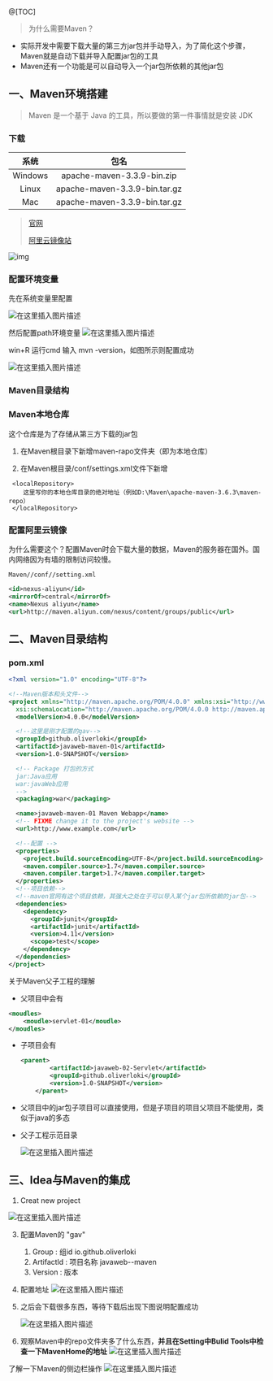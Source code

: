 @[TOC]



> 为什么需要Maven？

+ 实际开发中需要下载大量的第三方jar包并手动导入，为了简化这个步骤，Maven就是自动下载并导入配置jar包的工具
+ Maven还有一个功能是可以自动导入一个jar包所依赖的其他jar包

## 一、Maven环境搭建

> Maven 是一个基于 Java 的工具，所以要做的第一件事情就是安装 JDK

### 下载

|  系统   |             包名              |
| :-----: | :---------------------------: |
| Windows |  apache-maven-3.3.9-bin.zip   |
|  Linux  | apache-maven-3.3.9-bin.tar.gz |
|   Mac   | apache-maven-3.3.9-bin.tar.gz |

> [官网](https://maven.apache.org/)
>
> [阿里云镜像站](https://developer.aliyun.com/mirror/maven)

![img](https://img-blog.csdnimg.cn/20190904194557366.png?x-oss-process=image/watermark,type_ZmFuZ3poZW5naGVpdGk,shadow_10,text_aHR0cHM6Ly9ibG9nLmNzZG4ubmV0L2E4MDU4MTQwNzc=,size_16,color_FFFFFF,t_70)



### 配置环境变量

 先在系统变量里配置

 ![在这里插入图片描述](https://img-blog.csdnimg.cn/20210408175140730.png#pic_center)


 然后配置path环境变量
![在这里插入图片描述](https://img-blog.csdnimg.cn/20210408175204148.png?x-oss-process=image/watermark,type_ZmFuZ3poZW5naGVpdGk,shadow_10,text_aHR0cHM6Ly9ibG9nLmNzZG4ubmV0L05pZ2h0X19icmVlemU=,size_16,color_FFFFFF,t_70#pic_center)

win+R 运行cmd 输入 mvn -version，如图所示则配置成功

![在这里插入图片描述](https://img-blog.csdnimg.cn/20190904194650409.png)

### Maven目录结构





### Maven本地仓库

这个仓库是为了存储从第三方下载的jar包

1. 在Maven根目录下新增maven-rapo文件夹（即为本地仓库）

2. 在Maven根目录/conf/settings.xml文件下新增
```
 <localRepository>
 	这里写你的本地仓库目录的绝对地址（例如D:\Maven\apache-maven-3.6.3\maven-repo）
 </localRepository>
```

### 配置阿里云镜像

为什么需要这个？配置Maven时会下载大量的数据，Maven的服务器在国外。国内网络因为有墙的限制访问较慢。

`Maven//conf//setting.xml`

```xml
<id>nexus-aliyun</id>
<mirrorOf>central</mirrorOf>
<name>Nexus aliyun</name>
<url>http://maven.aliyun.com/nexus/content/groups/public</url>
```



## 二、Maven目录结构

### pom.xml

```xml
<?xml version="1.0" encoding="UTF-8"?>

<!--Maven版本和头文件-->
<project xmlns="http://maven.apache.org/POM/4.0.0" xmlns:xsi="http://www.w3.org/2001/XMLSchema-instance"
  xsi:schemaLocation="http://maven.apache.org/POM/4.0.0 http://maven.apache.org/xsd/maven-4.0.0.xsd">
  <modelVersion>4.0.0</modelVersion>

  <!--这里是刚才配置的gav-->
  <groupId>github.oliverloki</groupId>
  <artifactId>javaweb-maven-01</artifactId>
  <version>1.0-SNAPSHOT</version>

  <!-- Package 打包的方式
  jar:Java应用
  war:javaWeb应用
  -->
  <packaging>war</packaging>

  <name>javaweb-maven-01 Maven Webapp</name>
  <!-- FIXME change it to the project's website -->
  <url>http://www.example.com</url>

  <!--配置 -->
  <properties>
    <project.build.sourceEncoding>UTF-8</project.build.sourceEncoding>
    <maven.compiler.source>1.7</maven.compiler.source>
    <maven.compiler.target>1.7</maven.compiler.target>
  </properties>
  <!--项目依赖-->
  <!--maven官网有这个项目依赖，其强大之处在于可以导入某个jar包所依赖的jar包-->
  <dependencies>
    <dependency>
      <groupId>junit</groupId>
      <artifactId>junit</artifactId>
      <version>4.11</version>
      <scope>test</scope>
    </dependency>
  </dependencies>
</project>
```





关于Maven父子工程的理解

+ 父项目中会有

```xml
<moudles>
	<moudle>servlet-01</moudle>
</moudles>
```

+ 子项目会有

  ```xml
  <parent>
          <artifactId>javaweb-02-Servlet</artifactId>
          <groupId>github.oliverloki</groupId>
          <version>1.0-SNAPSHOT</version>
      </parent>
  ```

+ 父项目中的jar包子项目可以直接使用，但是子项目的项目父项目不能使用，类似于java的多态

+ 父子工程示范目录

  ![在这里插入图片描述](https://img-blog.csdnimg.cn/20210408175525622.png?x-oss-process=image/watermark,type_ZmFuZ3poZW5naGVpdGk,shadow_10,text_aHR0cHM6Ly9ibG9nLmNzZG4ubmV0L05pZ2h0X19icmVlemU=,size_16,color_FFFFFF,t_70#pic_center)






## 三、Idea与Maven的集成

1. Creat new project


![在这里插入图片描述](https://img-blog.csdnimg.cn/20210408175245337.png?x-oss-process=image/watermark,type_ZmFuZ3poZW5naGVpdGk,shadow_10,text_aHR0cHM6Ly9ibG9nLmNzZG4ubmV0L05pZ2h0X19icmVlemU=,size_16,color_FFFFFF,t_70#pic_center)


3. 配置Maven的 "gav"

   1. Group   : 组id      io.github.oliverloki
   2. Artifactld : 项目名称    javaweb--maven
   3. Version : 版本

4. 配置地址
![在这里插入图片描述](https://img-blog.csdnimg.cn/20210408175326297.png#pic_center)


5. 之后会下载很多东西，等待下载后出现下图说明配置成功

    ![在这里插入图片描述](https://img-blog.csdnimg.cn/20210408175347728.png#pic_center)


6. 观察Maven中的repo文件夹多了什么东西，**并且在Setting中Bulid Tools中检查一下MavenHome的地址**
![在这里插入图片描述](https://img-blog.csdnimg.cn/20210408175416865.png?x-oss-process=image/watermark,type_ZmFuZ3poZW5naGVpdGk,shadow_10,text_aHR0cHM6Ly9ibG9nLmNzZG4ubmV0L05pZ2h0X19icmVlemU=,size_16,color_FFFFFF,t_70#pic_center)



了解一下Maven的侧边栏操作
![在这里插入图片描述](https://img-blog.csdnimg.cn/2021040817544419.png?x-oss-process=image/watermark,type_ZmFuZ3poZW5naGVpdGk,shadow_10,text_aHR0cHM6Ly9ibG9nLmNzZG4ubmV0L05pZ2h0X19icmVlemU=,size_16,color_FFFFFF,t_70#pic_center)

